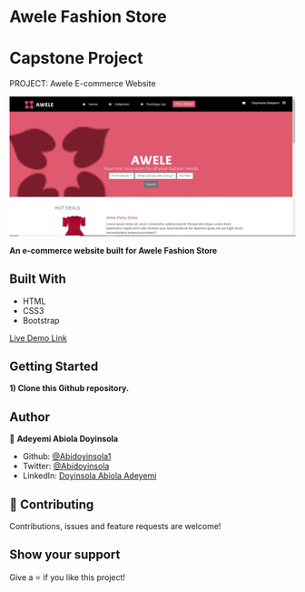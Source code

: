 # Awele Fashion Store

# Capstone Project
PROJECT: Awele E-commerce Website

![screenshot](./img/Screenshot.JPG)

**An e-commerce website built for Awele Fashion Store**

## Built With

- HTML
- CSS3
- Bootstrap

[Live Demo Link](https://raw.githack.com/Abidoyinsola1/awele-fashion-store/feature-branch/index.html)

## Getting Started

**1) Clone this Github repository.**

## Author

👤 **Adeyemi Abiola Doyinsola**

- Github: [@Abidoyinsola1](https://github.com/Abidoyinsola1)
- Twitter: [@Abidoyinsola](https://twitter.com/abidoyinsola)
- LinkedIn: [Doyinsola Abiola Adeyemi](https://www.linkedin.com/in/doyinsola-adeyemi)

## 🤝 Contributing

Contributions, issues and feature requests are welcome!

## Show your support

Give a ⭐️ if you like this project!